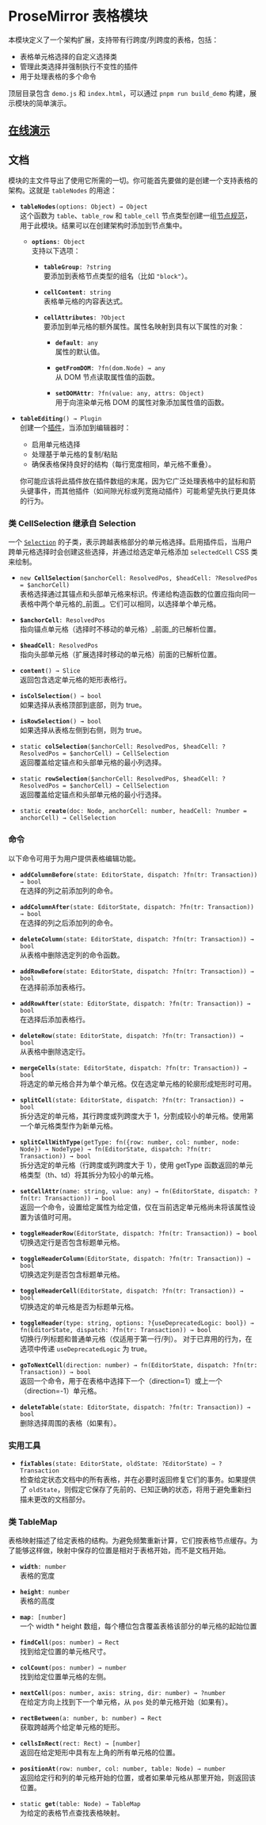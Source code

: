 # ProseMirror 表格模块

本模块定义了一个架构扩展，支持带有行跨度/列跨度的表格，包括：
- 表格单元格选择的自定义选择类
- 管理此类选择并强制执行不变性的插件
- 用于处理表格的多个命令

顶层目录包含 `demo.js` 和 `index.html`，可以通过 `pnpm run build_demo` 构建，展示模块的简单演示。

## [在线演示](https://prosemirror-tables.netlify.app/)

## 文档

模块的主文件导出了使用它所需的一切。你可能首先要做的是创建一个支持表格的架构。这就是 `tableNodes` 的用途：

 * **`tableNodes`**`(options: Object) → Object`\
   这个函数为 `table`、`table_row` 和 `table_cell` 节点类型创建一组[节点规范](http://prosemirror.net/docs/ref/#model.SchemaSpec.nodes)，用于此模块。结果可以在创建架构时添加到节点集中。

    * **`options`**`: Object`\
      支持以下选项：

       * **`tableGroup`**`: ?string`\
         要添加到表格节点类型的组名（比如 `"block"`）。

       * **`cellContent`**`: string`\
         表格单元格的内容表达式。

       * **`cellAttributes`**`: ?Object`\
         要添加到单元格的额外属性。属性名映射到具有以下属性的对象：

          * **`default`**`: any`\
            属性的默认值。

          * **`getFromDOM`**`: ?fn(dom.Node) → any`\
            从 DOM 节点读取属性值的函数。

          * **`setDOMAttr`**`: ?fn(value: any, attrs: Object)`\
            用于向渲染单元格 DOM 的属性对象添加属性值的函数。


 * **`tableEditing`**`() → Plugin`\
   创建一个[插件](http://prosemirror.net/docs/ref/#state.Plugin)，当添加到编辑器时：
   - 启用单元格选择
   - 处理基于单元格的复制/粘贴
   - 确保表格保持良好的结构（每行宽度相同，单元格不重叠）。

   你可能应该将此插件放在插件数组的末尾，因为它广泛处理表格中的鼠标和箭头键事件，而其他插件（如间隙光标或列宽拖动插件）可能希望先执行更具体的行为。


### 类 CellSelection 继承自 Selection

一个 [`Selection`](http://prosemirror.net/docs/ref/#state.Selection) 的子类，表示跨越表格部分的单元格选择。启用插件后，当用户跨单元格选择时会创建这些选择，并通过给选定单元格添加 `selectedCell` CSS 类来绘制。

 * `new `**`CellSelection`**`($anchorCell: ResolvedPos, $headCell: ?ResolvedPos = $anchorCell)`\
   表格选择通过其锚点和头部单元格来标识。传递给构造函数的位置应指向同一表格中两个单元格的_前面_。它们可以相同，以选择单个单元格。

 * **`$anchorCell`**`: ResolvedPos`\
   指向锚点单元格（选择时不移动的单元格）_前面_的已解析位置。

 * **`$headCell`**`: ResolvedPos`\
   指向头部单元格（扩展选择时移动的单元格）前面的已解析位置。

 * **`content`**`() → Slice`\
   返回包含选定单元格的矩形表格行。

 * **`isColSelection`**`() → bool`\
   如果选择从表格顶部到底部，则为 true。

 * **`isRowSelection`**`() → bool`\
   如果选择从表格左侧到右侧，则为 true。

 * `static `**`colSelection`**`($anchorCell: ResolvedPos, $headCell: ?ResolvedPos = $anchorCell) → CellSelection`\
   返回覆盖给定锚点和头部单元格的最小列选择。

 * `static `**`rowSelection`**`($anchorCell: ResolvedPos, $headCell: ?ResolvedPos = $anchorCell) → CellSelection`\
   返回覆盖给定锚点和头部单元格的最小行选择。

 * `static `**`create`**`(doc: Node, anchorCell: number, headCell: ?number = anchorCell) → CellSelection`


### 命令

以下命令可用于为用户提供表格编辑功能。

 * **`addColumnBefore`**`(state: EditorState, dispatch: ?fn(tr: Transaction)) → bool`\
   在选择的列之前添加列的命令。

 * **`addColumnAfter`**`(state: EditorState, dispatch: ?fn(tr: Transaction)) → bool`\
   在选择的列之后添加列的命令。

 * **`deleteColumn`**`(state: EditorState, dispatch: ?fn(tr: Transaction)) → bool`\
   从表格中删除选定列的命令函数。

 * **`addRowBefore`**`(state: EditorState, dispatch: ?fn(tr: Transaction)) → bool`\
   在选择前添加表格行。

 * **`addRowAfter`**`(state: EditorState, dispatch: ?fn(tr: Transaction)) → bool`\
   在选择后添加表格行。

 * **`deleteRow`**`(state: EditorState, dispatch: ?fn(tr: Transaction)) → bool`\
   从表格中删除选定行。

 * **`mergeCells`**`(state: EditorState, dispatch: ?fn(tr: Transaction)) → bool`\
   将选定的单元格合并为单个单元格。仅在选定单元格的轮廓形成矩形时可用。

 * **`splitCell`**`(state: EditorState, dispatch: ?fn(tr: Transaction)) → bool`\
   拆分选定的单元格，其行跨度或列跨度大于 1，分割成较小的单元格。使用第一个单元格类型作为新单元格。

 * **`splitCellWithType`**`(getType: fn({row: number, col: number, node: Node}) → NodeType) → fn(EditorState, dispatch: ?fn(tr: Transaction)) → bool`\
   拆分选定的单元格（行跨度或列跨度大于 1），使用 getType 函数返回的单元格类型（th、td）将其拆分为较小的单元格。

 * **`setCellAttr`**`(name: string, value: any) → fn(EditorState, dispatch: ?fn(tr: Transaction)) → bool`\
   返回一个命令，设置给定属性为给定值，仅在当前选定单元格尚未将该属性设置为该值时可用。

 * **`toggleHeaderRow`**`(EditorState, dispatch: ?fn(tr: Transaction)) → bool`\
   切换选定行是否包含标题单元格。

 * **`toggleHeaderColumn`**`(EditorState, dispatch: ?fn(tr: Transaction)) → bool`\
   切换选定列是否包含标题单元格。

 * **`toggleHeaderCell`**`(EditorState, dispatch: ?fn(tr: Transaction)) → bool`\
   切换选定的单元格是否为标题单元格。

 * **`toggleHeader`**`(type: string, options: ?{useDeprecatedLogic: bool}) → fn(EditorState, dispatch: ?fn(tr: Transaction)) → bool`\
   切换行/列标题和普通单元格（仅适用于第一行/列）。
   对于已弃用的行为，在选项中传递 `useDeprecatedLogic` 为 true。

 * **`goToNextCell`**`(direction: number) → fn(EditorState, dispatch: ?fn(tr: Transaction)) → bool`\
   返回一个命令，用于在表格中选择下一个（direction=1）或上一个（direction=-1）单元格。

 * **`deleteTable`**`(state: EditorState, dispatch: ?fn(tr: Transaction)) → bool`\
   删除选择周围的表格（如果有）。


### 实用工具

 * **`fixTables`**`(state: EditorState, oldState: ?EditorState) → ?Transaction`\
   检查给定状态文档中的所有表格，并在必要时返回修复它们的事务。如果提供了 `oldState`，则假定它保存了先前的、已知正确的状态，将用于避免重新扫描未更改的文档部分。


### 类 TableMap

表格映射描述了给定表格的结构。为避免频繁重新计算，它们按表格节点缓存。为了能够这样做，映射中保存的位置是相对于表格开始，而不是文档开始。

 * **`width`**`: number`\
   表格的宽度

 * **`height`**`: number`\
   表格的高度

 * **`map`**`: [number]`\
   一个 width * height 数组，每个槽位包含覆盖表格该部分的单元格的起始位置

 * **`findCell`**`(pos: number) → Rect`\
   找到给定位置的单元格尺寸。

 * **`colCount`**`(pos: number) → number`\
   找到给定位置单元格的左侧。

 * **`nextCell`**`(pos: number, axis: string, dir: number) → ?number`\
   在给定方向上找到下一个单元格，从 `pos` 处的单元格开始（如果有）。

 * **`rectBetween`**`(a: number, b: number) → Rect`\
   获取跨越两个给定单元格的矩形。

 * **`cellsInRect`**`(rect: Rect) → [number]`\
   返回在给定矩形中具有左上角的所有单元格的位置。

 * **`positionAt`**`(row: number, col: number, table: Node) → number`\
   返回给定行和列的单元格开始的位置，或者如果单元格从那里开始，则返回该位置。

 * `static `**`get`**`(table: Node) → TableMap`\
   为给定的表格节点查找表格映射。